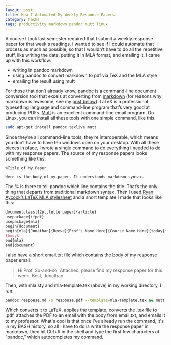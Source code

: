 ```yaml
---
layout: post
title: How I Automated My Weekly Response Papers
category: hacks
tags: productivity markdown pandoc mutt linux
---
```


A course I took last semester required that I submit a weekly response paper for that week's readings. I wanted to see if I could automate that process as much as possible, so that I wouldn’t have to do all the repetitive stuff, like writing the date, putting it in MLA format, and emailing it. I came up with this workflow:

* writing in pandoc markdown
* using pandoc to convert markdown to pdf via TeX and the MLA style
* emailing the result using mutt

For those that don’t already know, [pandoc](http://johnmacfarlane.net/pandoc/) is a command-line document conversion tool that excels at converting from [markdown](http://daringfireball.net/projects/markdown/) (for reasons why markdown is awesome, see my [post below](http://jonreeve.com/blog/?p=18)). LaTeX is a professional typesetting language and command-line program that’s very good at producing PDFs. [Mutt](http://www.mutt.org/) is an excellent command-line email program. On Linux, you can install all these tools with one simple command, like this:

```sh
sudo apt-get install pandoc texlive mutt
```

Since they’re all command-line tools, they’re interoperable, which means you don’t have to have ten windows open on your desktop. With all these pieces in place, I wrote a single command to do everything I needed to do with my response papers. The source of my response papers looks something like this:

```
%Title of My Paper

Here is the body of my paper. It understands markdown syntax.
```

The % is there to tell pandoc which line contains the title. That’s the only thing that departs from traditional markdown syntax. Then I used [Ryan Aycock’s LaTeX MLA stylesheet](http://www.tex.ac.uk/tex-archive/macros/latex/contrib/mla-paper/mla.sty) and a short template I made that looks like this:

```latex
documentclass[12pt,letterpaper]{article}
usepackage{ifpdf}
usepackage{mla}
begin{document}
begin{mla}{Jonathan}{Reeve}{Prof's Name Here}{Course Name Here}{today}{$title$}
$body$
end{mla}
end{document}
```

I also have a short email.txt file which contains the body of my response paper email:

>Hi Prof. So-and-so,
Attached, please find my response paper for this week.
Best,
Jonathan

Then, with mla.sty and mla-template.tex (above) in my working directory, I ran:

```sh
pandoc response.md -o response.pdf --template=mla-template.tex && mutt -s "Response Paper" -a response.pdf my-prof@university.edu < email.txt
```
Which converts it to LaTeX, applies the template, converts the .tex file to .pdf, attaches the PDF to an email with the body from email.txt, and emails it to my professor. What's cool is that once I’ve already run the command, it's in my BASH history, so all I have to do is write the response paper in markdown, then hit Ctrl+R in the shell and type the first few characters of “pandoc,” which autocompletes my command. 
